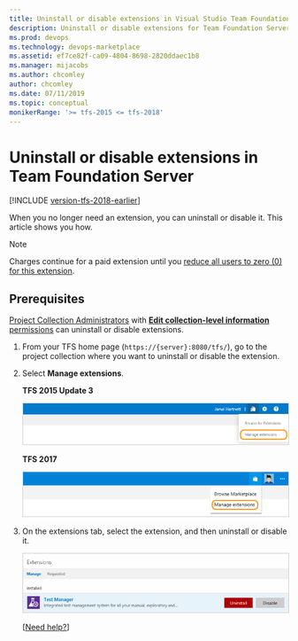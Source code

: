 ```yaml
---
title: Uninstall or disable extensions in Visual Studio Team Foundation Server (TFS)
description: Uninstall or disable extensions for Team Foundation Server (TFS)
ms.prod: devops
ms.technology: devops-marketplace
ms.assetid: ef7ce82f-ca09-4804-8698-2820ddaec1b8
ms.manager: mijacobs
ms.author: chcomley
author: chcomley
ms.date: 07/11/2019
ms.topic: conceptual
monikerRange: '>= tfs-2015 <= tfs-2018'
---
```


# Uninstall or disable extensions in Team Foundation Server

[!INCLUDE [version-tfs-2018-earlier](../../includes/version-tfs-2018-earlier.md)]

When you no longer need an extension, you can uninstall or disable it. This article shows you how.

> [!NOTE]
> Charges continue for a paid extension until you [reduce all users to zero (0) for this extension](./change-paid-extension-users.md). 

## Prerequisites

[Project Collection Administrators](../../organizations/security/set-project-collection-level-permissions.md) 
with [**Edit collection-level information** permissions](../../organizations/security/permissions.md#collection) 
can uninstall or disable extensions. 

1. From your TFS home page (```https://{server}:8080/tfs/```), go to the project collection where you want to uninstall or disable the extension.

2. Select **Manage extensions**.

   **TFS 2015 Update 3**

   <img alt="Manage extensions" src="../media/manage-extensions.png" style="border: 1px solid #CCCCCC" />
	
   **TFS 2017**

   <img alt="Manage extensions" src="../media/manage-extensions2-new.png" style="border: 1px solid #CCCCCC" />

3. On the extensions tab, select the extension, and then uninstall or disable it.

	<img alt="Uninstall or disable an extension" src="../media/uninstall-disable.png" style="border: 1px solid #CCCCCC" />

   [[Need help?](../faq-extensions.md#q-how-do-i-get-support-for-the-visual-studio-marketplace)]

